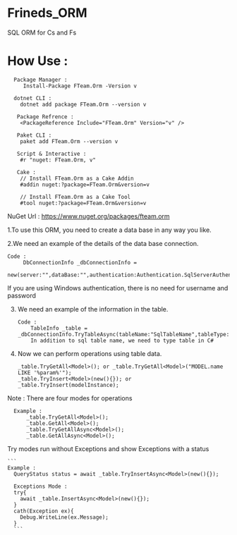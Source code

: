# Frineds_ORM
SQL ORM for Cs and Fs 

# How Use : 
  
  ```
    Package Manager : 
       Install-Package FTeam.Orm -Version v
    
    dotnet CLI :
      dotnet add package FTeam.Orm --version v
      
     Package Refrence : 
      <PackageReference Include="FTeam.Orm" Version="v" />
      
     Paket CLI :
      paket add FTeam.Orm --version v
      
     Script & Interactive : 
      #r "nuget: FTeam.Orm, v"
      
     Cake : 
      // Install FTeam.Orm as a Cake Addin
      #addin nuget:?package=FTeam.Orm&version=v

      // Install FTeam.Orm as a Cake Tool
      #tool nuget:?package=FTeam.Orm&version=v
   ```
    
   NuGet Url : https://www.nuget.org/packages/fteam.orm

1.To use this ORM, you need to create a data base in any way you like. 

2.We need an example of the details of the data base connection. 

```
Code :
     DbConnectionInfo _dbConnectionInfo = 
     new(server:"",dataBase:"",authentication:Authentication.SqlServerAuthentication,userId:"",password:"")
 ```
If you are using Windows authentication, there is no need for username and password 
 
3. We need an example of the information in the table.  
 
     ```
     Code :
         TableInfo _table = _dbConnectionInfo.TryTableAsync(tableName:"SqlTableName",tableType:typeof(CSharpTable));
         In addition to sql table name, we need to type table in C#
     ```
4. Now we can perform operations using table data. 

      ```
     _table.TryGetAll<Model>(); or _table.TryGetAll<Model>("MODEL.name LIKE '%param%'");
     _table.TryInsert<Model>(new(){}); or _table.TryInsert(modelInstance);
     ```
  
 Note :
    There are four modes for operations 
  
  ```
    Example : 
        _table.TryGetAll<Model>();
        _table.GetAll<Model>();
        _table.TryGetAllAsync<Model>();
        _table.GetAllAsync<Model>();
  ```
   Try modes run without Exceptions and show Exceptions with a status
  
    ```
    Example : 
      QueryStatus status = await _table.TryInsertAsync<Model>(new(){});
      
      Exceptions Mode :
      try{
        await _table.InsertAsync<Model>(new(){});
      }
      cath(Exception ex){
        Debug.WriteLine(ex.Message);
      }
      ```
